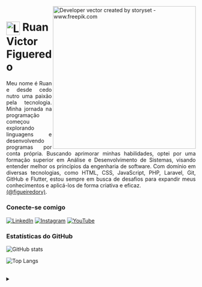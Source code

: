 <img align="right" alt="Developer vector created by storyset - www.freepik.com" height="380" src="https://user-images.githubusercontent.com/97471199/230774187-e482399b-492c-4c17-a831-0314bf90526e.png">

<h1>
   <a href="https://elidianaandrade.github.io/">
     <img align="center" alt="Logo Elidiana Andrade" width="36px" src="https://cdn.jsdelivr.net/gh/devicons/devicon@latest/icons/devicon/devicon-original.svg"></a>
    <span>Ruan Victor Figueredo</span>
</h1>

<p align="justify">Meu nome é Ruan e desde cedo nutro uma paixão pela tecnologia. Minha jornada na programação começou explorando linguagens e desenvolvendo programas por conta própria. Buscando aprimorar minhas habilidades, optei por uma formação superior em Análise e Desenvolvimento de Sistemas, visando entender melhor os princípios da engenharia de software. Com domínio em diversas tecnologias, como HTML, CSS, JavaScript, PHP, Laravel, Git, GitHub e Flutter, estou sempre em busca de desafios para expandir meus conhecimentos e aplicá-los de forma criativa e eficaz. 
<br>
 <a href="https://www.instagram.com/figueiredorv/">(@figueiredorv)</a>.</p>
<!--
[![Preview](https://img.shields.io/badge/Portfolio-000?style=for-the-badge&logo=github&logoColor=FF00F6)](https://figueredorv.github.io/)
[![GitHub Page](https://img.shields.io/badge/figueredorv.github.io-67136f?style=for-the-badge)](https://figueredorv.github.io/)
-->
<h3 align="left">Conecte-se comigo</h3>

[![LinkedIn](https://img.shields.io/badge/-LinkedIn-000?style=for-the-badge&logo=linkedin&logoColor=FF00F6&color:FFF)](https://www.linkedin.com/in/figueredorv/)
[![Instagram](https://img.shields.io/badge/-Instagram-000?style=for-the-badge&logo=instagram&logoColor=FF00F6&color:FFF)](https://www.instagram.com/figueiredorv/)
[![YouTube](https://img.shields.io/badge/-YouTube-000?style=for-the-badge&logo=youtube&logoColor=FF00F6&color:FFF)](https://www.youtube.com/)

<h3 align="left">Estatísticas do GitHub</h3>

![GitHub stats](https://github-readme-stats-git-masterrstaa-rickstaa.vercel.app/api?username=figueredorv&hide_title=true&show_icons=true&include_all_commits=false&count_private=true&line_height=25&hide=issues&bg_color=000&title_color=FF00F6&text_color=FFF&border_radius=3&border_color=36123c&icon_color=FF00F6&theme=jolly)

![Top Langs](https://github-readme-stats.vercel.app/api/top-langs/?username=anuraghazra&exclude_repo=github-readme-stats,anuraghazra.github.io)

<!--[![Most Used Languages](https://github-readme-stats-git-masterrstaa-rickstaa.vercel.app/api/top-langs/?username=figueredorv&line_height=10&card_width=290&layout=compact&hide_title=false&count_private=true&langs_count=4&show_icons=true&title_color=FF00F6&hide=html,css&bg_color=000&text_color=8B8B8B&border_radius=3&border_color=561760&count_private=true)](https://github.com/figueredorv/github-readme-stats)-->
<br>

<details align="left">
  <summary></summary> 
 
  - Badges by <a href="https://shields.io/">shields.io</a><br>
  - GitHub Stats by <a href="https://github.com/anuraghazra/github-readme-stats">anuraghazra</a>
  - Developer vector created by <a href="https://www.freepik.com/vectors/developer">storyset - www.freepik.com</a> (edited by author)
 
  <div align="right">Made with 💜 by <a href="https://github.com/figueredorv">Ruan Victor Figueredo</a>.</div>

</details>

